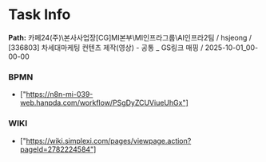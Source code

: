 # Task Info

**Path:** 카페24(주)\본사사업장\[CG]MI본부\MI인프라그룹\AI인프라2팀 / hsjeong / [336803] 차세대마케팅 컨텐츠 제작(영상) - 공통 _ GS링크 매핑 / 2025-10-01_00-00-00

### BPMN
- ["https://n8n-mi-039-web.hanpda.com/workflow/PSgDyZCUViueUhGx"]

### WIKI
- ["https://wiki.simplexi.com/pages/viewpage.action?pageId=2782224584"]

